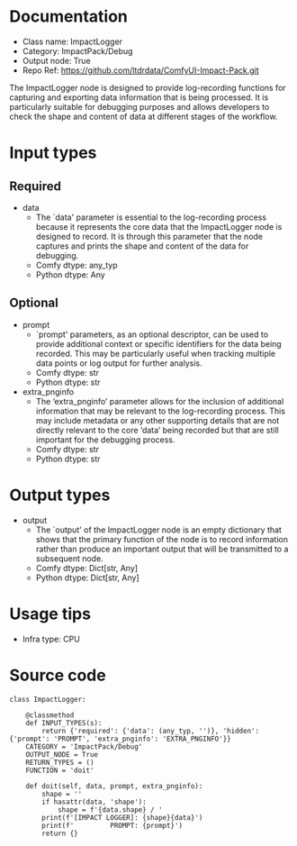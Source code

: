 # Documentation
- Class name: ImpactLogger
- Category: ImpactPack/Debug
- Output node: True
- Repo Ref: https://github.com/ltdrdata/ComfyUI-Impact-Pack.git

The ImpactLogger node is designed to provide log-recording functions for capturing and exporting data information that is being processed. It is particularly suitable for debugging purposes and allows developers to check the shape and content of data at different stages of the workflow.

# Input types
## Required
- data
    - The `data' parameter is essential to the log-recording process because it represents the core data that the ImpactLogger node is designed to record. It is through this parameter that the node captures and prints the shape and content of the data for debugging.
    - Comfy dtype: any_typ
    - Python dtype: Any
## Optional
- prompt
    - `prompt' parameters, as an optional descriptor, can be used to provide additional context or specific identifiers for the data being recorded. This may be particularly useful when tracking multiple data points or log output for further analysis.
    - Comfy dtype: str
    - Python dtype: str
- extra_pnginfo
    - The ‘extra_pnginfo’ parameter allows for the inclusion of additional information that may be relevant to the log-recording process. This may include metadata or any other supporting details that are not directly relevant to the core ‘data’ being recorded but that are still important for the debugging process.
    - Comfy dtype: str
    - Python dtype: str

# Output types
- output
    - The `output' of the ImpactLogger node is an empty dictionary that shows that the primary function of the node is to record information rather than produce an important output that will be transmitted to a subsequent node.
    - Comfy dtype: Dict[str, Any]
    - Python dtype: Dict[str, Any]

# Usage tips
- Infra type: CPU

# Source code
```
class ImpactLogger:

    @classmethod
    def INPUT_TYPES(s):
        return {'required': {'data': (any_typ, '')}, 'hidden': {'prompt': 'PROMPT', 'extra_pnginfo': 'EXTRA_PNGINFO'}}
    CATEGORY = 'ImpactPack/Debug'
    OUTPUT_NODE = True
    RETURN_TYPES = ()
    FUNCTION = 'doit'

    def doit(self, data, prompt, extra_pnginfo):
        shape = ''
        if hasattr(data, 'shape'):
            shape = f'{data.shape} / '
        print(f'[IMPACT LOGGER]: {shape}{data}')
        print(f'         PROMPT: {prompt}')
        return {}
```